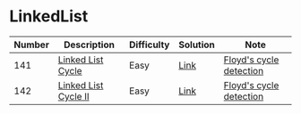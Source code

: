# LinkedList
<div class="linkedlist-table"></div>

Number | Description                           | Difficulty | Solution | Note
------- | ------------------------------------- | -------- |-------- |--------
141 | [Linked List Cycle](https://leetcode.com/problems/linked-list-cycle/) | Easy | [Link](https://leetcode.com/problems/linked-list-cycle/discuss/710326/C-Floyd's-cycle-detection-(slow-fast-pointer)) | [Floyd's cycle detection](https://github.com/idanhuang/DataStructure-and-Algorithm/blob/master/Floyd's%20cycle%20detection%20algorithm.md)
142 | [Linked List Cycle II](https://leetcode.com/problems/linked-list-cycle-ii/) | Easy | [Link](https://leetcode.com/problems/linked-list-cycle-ii/discuss/710361/C-Floyd's-cycle-detection-(slow-fast-pointer)) | [Floyd's cycle detection](https://github.com/idanhuang/DataStructure-and-Algorithm/blob/master/Floyd's%20cycle%20detection%20algorithm.md)

<div class="linkedlist-table"></div>
